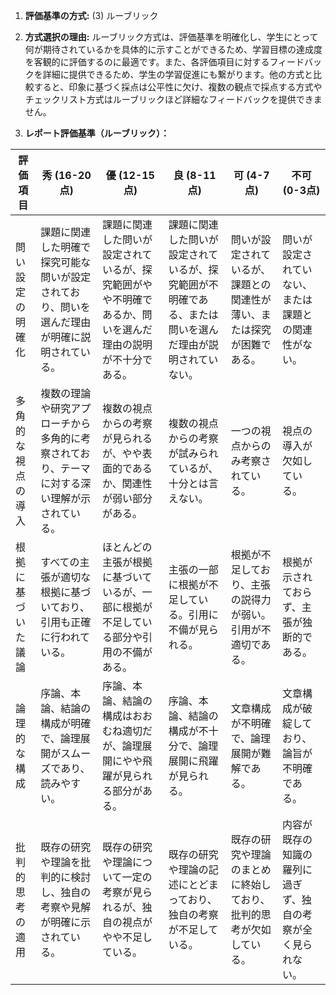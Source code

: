 1. **評価基準の方式:** (3) ルーブリック

2. **方式選択の理由:** ルーブリック方式は、評価基準を明確化し、学生にとって何が期待されているかを具体的に示すことができるため、学習目標の達成度を客観的に評価するのに最適です。また、各評価項目に対するフィードバックを詳細に提供できるため、学生の学習促進にも繋がります。他の方式と比較すると、印象に基づく採点は公平性に欠け、複数の観点で採点する方式やチェックリスト方式はルーブリックほど詳細なフィードバックを提供できません。


3. **レポート評価基準（ルーブリック）：**

| 評価項目 | 秀 (16-20点) | 優 (12-15点) | 良 (8-11点) | 可 (4-7点) | 不可 (0-3点) |
|---|---|---|---|---|---|
| 問い設定の明確化 | 課題に関連した明確で探究可能な問いが設定されており、問いを選んだ理由が明確に説明されている。 | 課題に関連した問いが設定されているが、探究範囲がやや不明確であるか、問いを選んだ理由の説明が不十分である。 | 課題に関連した問いが設定されているが、探究範囲が不明確である、または問いを選んだ理由が説明されていない。 | 問いが設定されているが、課題との関連性が薄い、または探究が困難である。 | 問いが設定されていない、または課題との関連性がない。 |
| 多角的な視点の導入 | 複数の理論や研究アプローチから多角的に考察されており、テーマに対する深い理解が示されている。 | 複数の視点からの考察が見られるが、やや表面的であるか、関連性が弱い部分がある。 | 複数の視点からの考察が試みられているが、十分とは言えない。 | 一つの視点からのみ考察されている。 | 視点の導入が欠如している。 |
| 根拠に基づいた議論 | すべての主張が適切な根拠に基づいており、引用も正確に行われている。 | ほとんどの主張が根拠に基づいているが、一部に根拠が不足している部分や引用の不備がある。 | 主張の一部に根拠が不足している。引用に不備が見られる。 | 根拠が不足しており、主張の説得力が弱い。引用が不適切である。 | 根拠が示されておらず、主張が独断的である。 |
| 論理的な構成 | 序論、本論、結論の構成が明確で、論理展開がスムーズであり、読みやすい。 | 序論、本論、結論の構成はおおむね適切だが、論理展開にやや飛躍が見られる部分がある。 | 序論、本論、結論の構成が不十分で、論理展開に飛躍が見られる。 | 文章構成が不明確で、論理展開が難解である。 | 文章構成が破綻しており、論旨が不明確である。 |
| 批判的思考の適用 | 既存の研究や理論を批判的に検討し、独自の考察や見解が明確に示されている。 | 既存の研究や理論について一定の考察が見られるが、独自の視点がやや不足している。 | 既存の研究や理論の記述にとどまっており、独自の考察が不足している。 | 既存の研究や理論のまとめに終始しており、批判的思考が欠如している。 | 内容が既存の知識の羅列に過ぎず、独自の考察が全く見られない。 |
